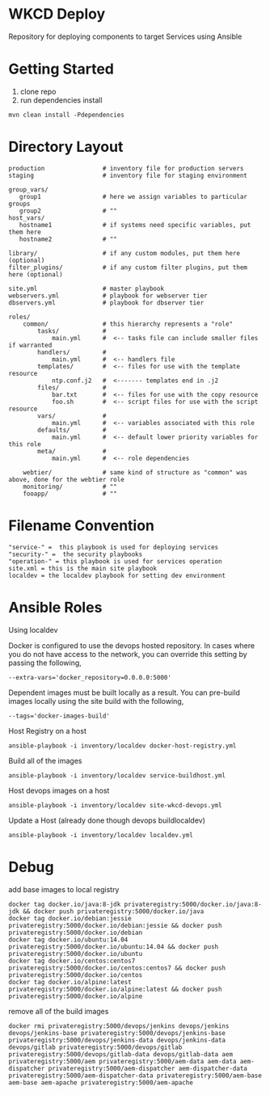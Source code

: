 WKCD Deploy
=======

Repository for deploying components to target Services using Ansible

Getting Started
========

1. clone repo
2. run dependencies install

```
mvn clean install -Pdependencies
```

Directory Layout
=======
```
production                # inventory file for production servers
staging                   # inventory file for staging environment

group_vars/
   group1                 # here we assign variables to particular groups
   group2                 # ""
host_vars/
   hostname1              # if systems need specific variables, put them here
   hostname2              # ""

library/                  # if any custom modules, put them here (optional)
filter_plugins/           # if any custom filter plugins, put them here (optional)

site.yml                  # master playbook
webservers.yml            # playbook for webserver tier
dbservers.yml             # playbook for dbserver tier

roles/
    common/               # this hierarchy represents a "role"
        tasks/            #
            main.yml      #  <-- tasks file can include smaller files if warranted
        handlers/         #
            main.yml      #  <-- handlers file
        templates/        #  <-- files for use with the template resource
            ntp.conf.j2   #  <------- templates end in .j2
        files/            #
            bar.txt       #  <-- files for use with the copy resource
            foo.sh        #  <-- script files for use with the script resource
        vars/             #
            main.yml      #  <-- variables associated with this role
        defaults/         #
            main.yml      #  <-- default lower priority variables for this role
        meta/             #
            main.yml      #  <-- role dependencies

    webtier/              # same kind of structure as "common" was above, done for the webtier role
    monitoring/           # ""
    fooapp/               # ""
```

Filename Convention
==================
```
"service-" =  this playbook is used for deploying services
"security-" =  the security playbooks
"operation-" = this playbook is used for services operation
site.xml = this is the main site playbook
localdev = the localdev playbook for setting dev environment
```

Ansible Roles
=======

Using localdev

Docker is configured to use the devops hosted repository. In cases where you do not have access to the network, you can override this setting by passing the following,

```
--extra-vars='docker_repository=0.0.0.0:5000'
```

Dependent images must be built locally as a result. You can pre-build images locally using the site build with the following,

```
--tags='docker-images-build'
```

Host Registry on a host

```
ansible-playbook -i inventory/localdev docker-host-registry.yml
```

Build all of the images

```
ansible-playbook -i inventory/localdev service-buildhost.yml
```


Host devops images on a host

```
ansible-playbook -i inventory/localdev site-wkcd-devops.yml
```

Update a Host (already done though devops buildlocaldev)

```
ansible-playbook -i inventory/localdev localdev.yml
```


Debug
=======

add base images to local registry

```
docker tag docker.io/java:8-jdk privateregistry:5000/docker.io/java:8-jdk && docker push privateregistry:5000/docker.io/java
docker tag docker.io/debian:jessie privateregistry:5000/docker.io/debian:jessie && docker push privateregistry:5000/docker.io/debian
docker tag docker.io/ubuntu:14.04 privateregistry:5000/docker.io/ubuntu:14.04 && docker push privateregistry:5000/docker.io/ubuntu
docker tag docker.io/centos:centos7 privateregistry:5000/docker.io/centos:centos7 && docker push privateregistry:5000/docker.io/centos
docker tag docker.io/alpine:latest privateregistry:5000/docker.io/alpine:latest && docker push privateregistry:5000/docker.io/alpine
```

remove all of the build images

```
docker rmi privateregistry:5000/devops/jenkins devops/jenkins devops/jenkins-base privateregistry:5000/devops/jenkins-base privateregistry:5000/devops/jenkins-data devops/jenkins-data devops/gitlab privateregistry:5000/devops/gitlab privateregistry:5000/devops/gitlab-data devops/gitlab-data aem privateregistry:5000/aem privateregistry:5000/aem-data aem-data aem-dispatcher privateregistry:5000/aem-dispatcher aem-dispatcher-data privateregistry:5000/aem-dispatcher-data privateregistry:5000/aem-base aem-base aem-apache privateregistry:5000/aem-apache
```
